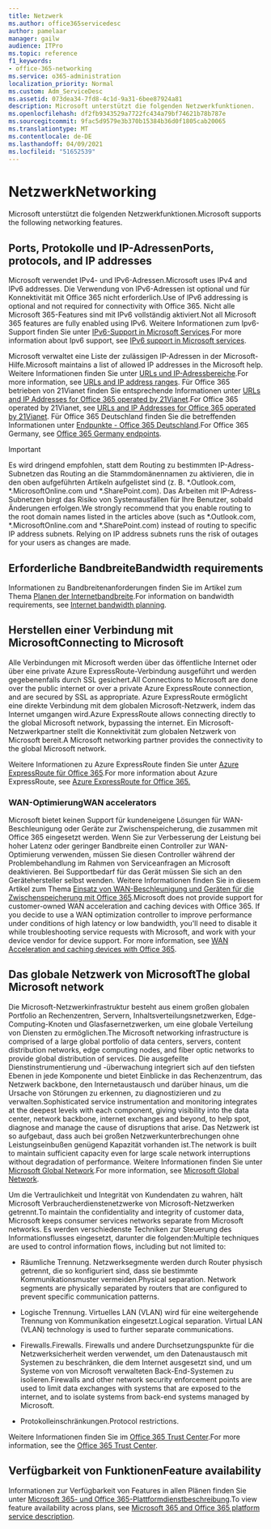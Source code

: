 ```yaml
---
title: Netzwerk
ms.author: office365servicedesc
author: pamelaar
manager: gailw
audience: ITPro
ms.topic: reference
f1_keywords:
- office-365-networking
ms.service: o365-administration
localization_priority: Normal
ms.custom: Adm_ServiceDesc
ms.assetid: 073dea34-7fd8-4c1d-9a31-6bee87924a81
description: Microsoft unterstützt die folgenden Netzwerkfunktionen.
ms.openlocfilehash: df2fb9343529a7722fc434a79bf74621b78b787e
ms.sourcegitcommit: 9fac5d9579e3b370b15384b36d0f1805cab20065
ms.translationtype: MT
ms.contentlocale: de-DE
ms.lasthandoff: 04/09/2021
ms.locfileid: "51652539"
---
```

# <a name="networking"></a><span data-ttu-id="d0417-103">Netzwerk</span><span class="sxs-lookup"><span data-stu-id="d0417-103">Networking</span></span>

<span data-ttu-id="d0417-104">Microsoft unterstützt die folgenden Netzwerkfunktionen.</span><span class="sxs-lookup"><span data-stu-id="d0417-104">Microsoft supports the following networking features.</span></span>
  
## <a name="ports-protocols-and-ip-addresses"></a><span data-ttu-id="d0417-105">Ports, Protokolle und IP-Adressen</span><span class="sxs-lookup"><span data-stu-id="d0417-105">Ports, protocols, and IP addresses</span></span>

<span data-ttu-id="d0417-106">Microsoft verwendet IPv4- und IPv6-Adressen.</span><span class="sxs-lookup"><span data-stu-id="d0417-106">Microsoft uses IPv4 and IPv6 addresses.</span></span> <span data-ttu-id="d0417-107">Die Verwendung von IPv6-Adressen ist optional und für Konnektivität mit Office 365 nicht erforderlich.</span><span class="sxs-lookup"><span data-stu-id="d0417-107">Use of IPv6 addressing is optional and not required for connectivity with Office 365.</span></span> <span data-ttu-id="d0417-108">Nicht alle Microsoft 365-Features sind mit IPv6 vollständig aktiviert.</span><span class="sxs-lookup"><span data-stu-id="d0417-108">Not all Microsoft 365 features are fully enabled using IPv6.</span></span> <span data-ttu-id="d0417-109">Weitere Informationen zum Ipv6-Support finden Sie unter [IPv6-Support in Microsoft Services](/office365/enterprise/ipv6-support).</span><span class="sxs-lookup"><span data-stu-id="d0417-109">For more information about Ipv6 support, see [IPv6 support in Microsoft services](/office365/enterprise/ipv6-support).</span></span>
  
<span data-ttu-id="d0417-110">Microsoft verwaltet eine Liste der zulässigen IP-Adressen in der Microsoft-Hilfe.</span><span class="sxs-lookup"><span data-stu-id="d0417-110">Microsoft maintains a list of allowed IP addresses in the Microsoft help.</span></span> <span data-ttu-id="d0417-111">Weitere Informationen finden Sie unter [URLs und IP-Adressbereiche](/office365/enterprise/urls-and-ip-address-ranges).</span><span class="sxs-lookup"><span data-stu-id="d0417-111">For more information, see [URLs and IP address ranges](/office365/enterprise/urls-and-ip-address-ranges).</span></span> <span data-ttu-id="d0417-112">Für Office 365 betrieben von 21Vianet finden Sie entsprechende Informationen unter [URLs and IP Addresses for Office 365 operated by 21Vianet](/office365/enterprise/managing-office-365-endpoints).</span><span class="sxs-lookup"><span data-stu-id="d0417-112">For Office 365 operated by 21Vianet, see [URLs and IP Addresses for Office 365 operated by 21Vianet](/office365/enterprise/managing-office-365-endpoints).</span></span> <span data-ttu-id="d0417-113">Für Office 365 Deutschland finden Sie die betreffenden Informationen unter [Endpunkte - Office 365 Deutschland](https://support.office.com/article/Office-365-Germany-endpoints-8a113a50-0071-4155-bb8e-eba5a8dbd4c8).</span><span class="sxs-lookup"><span data-stu-id="d0417-113">For Office 365 Germany, see [Office 365 Germany endpoints](https://support.office.com/article/Office-365-Germany-endpoints-8a113a50-0071-4155-bb8e-eba5a8dbd4c8).</span></span>
  
> [!IMPORTANT]
> <span data-ttu-id="d0417-p103">Es wird dringend empfohlen, statt dem Routing zu bestimmten IP-Adress-Subnetzen das Routing an die Stammdomänennamen zu aktivieren, die in den oben aufgeführten Artikeln aufgelistet sind (z. B. \*.Outlook.com, \*.MicrosoftOnline.com und \*.SharePoint.com). Das Arbeiten mit IP-Adress-Subnetzen birgt das Risiko von Systemausfällen für Ihre Benutzer, sobald Änderungen erfolgen.</span><span class="sxs-lookup"><span data-stu-id="d0417-p103">We strongly recommend that you enable routing to the root domain names listed in the articles above (such as \*.Outlook.com, \*.MicrosoftOnline.com and \*.SharePoint.com) instead of routing to specific IP address subnets. Relying on IP address subnets runs the risk of outages for your users as changes are made.</span></span> 
  
## <a name="bandwidth-requirements"></a><span data-ttu-id="d0417-116">Erforderliche Bandbreite</span><span class="sxs-lookup"><span data-stu-id="d0417-116">Bandwidth requirements</span></span>

<span data-ttu-id="d0417-117">Informationen zu Bandbreitenanforderungen finden Sie im Artikel zum Thema [Planen der Internetbandbreite](/office365/enterprise/network-planning-and-performance).</span><span class="sxs-lookup"><span data-stu-id="d0417-117">For information on bandwidth requirements, see [Internet bandwidth planning](/office365/enterprise/network-planning-and-performance).</span></span>
  
## <a name="connecting-to-microsoft"></a><span data-ttu-id="d0417-118">Herstellen einer Verbindung mit Microsoft</span><span class="sxs-lookup"><span data-stu-id="d0417-118">Connecting to Microsoft</span></span>

<span data-ttu-id="d0417-119">Alle Verbindungen mit Microsoft werden über das öffentliche Internet oder über eine private Azure ExpressRoute-Verbindung ausgeführt und werden gegebenenfalls durch SSL gesichert.</span><span class="sxs-lookup"><span data-stu-id="d0417-119">All Connections to Microsoft are done over the public internet or over a private Azure ExpressRoute connection, and are secured by SSL as appropriate.</span></span> <span data-ttu-id="d0417-120">Azure ExpressRoute ermöglicht eine direkte Verbindung mit dem globalen Microsoft-Netzwerk, indem das Internet umgangen wird.</span><span class="sxs-lookup"><span data-stu-id="d0417-120">Azure ExpressRoute allows connecting directly to the global Microsoft network, bypassing the internet.</span></span> <span data-ttu-id="d0417-121">Ein Microsoft-Netzwerkpartner stellt die Konnektivität zum globalen Netzwerk von Microsoft bereit.</span><span class="sxs-lookup"><span data-stu-id="d0417-121">A Microsoft networking partner provides the connectivity to the global Microsoft network.</span></span>
  
<span data-ttu-id="d0417-122">Weitere Informationen zu Azure ExpressRoute finden Sie unter [Azure ExpressRoute für Office 365](/microsoft-365/enterprise/azure-expressroute).</span><span class="sxs-lookup"><span data-stu-id="d0417-122">For more information about Azure ExpressRoute, see [Azure ExpressRoute for Office 365.](/microsoft-365/enterprise/azure-expressroute)</span></span>
  
### <a name="wan-accelerators"></a><span data-ttu-id="d0417-123">WAN-Optimierung</span><span class="sxs-lookup"><span data-stu-id="d0417-123">WAN accelerators</span></span>

<span data-ttu-id="d0417-p105">Microsoft bietet keinen Support für kundeneigene Lösungen für WAN-Beschleunigung oder Geräte zur Zwischenspeicherung, die zusammen mit Office 365 eingesetzt werden. Wenn Sie zur Verbesserung der Leistung bei hoher Latenz oder geringer Bandbreite einen Controller zur WAN-Optimierung verwenden, müssen Sie diesen Controller während der Problembehandlung im Rahmen von Serviceanfragen an Microsoft deaktivieren. Bei Supportbedarf für das Gerät müssen Sie sich an den Gerätehersteller selbst wenden. Weitere Informationen finden Sie in diesem Artikel zum Thema [Einsatz von WAN-Beschleunigung und Geräten für die Zwischenspeicherung mit Office 365](https://support.microsoft.com/help/2690045/using-third-party-network-devices-or-solutions-with-office-365).</span><span class="sxs-lookup"><span data-stu-id="d0417-p105">Microsoft does not provide support for customer-owned WAN acceleration and caching devices with Office 365. If you decide to use a WAN optimization controller to improve performance under conditions of high latency or low bandwidth, you'll need to disable it while troubleshooting service requests with Microsoft, and work with your device vendor for device support. For more information, see [WAN Acceleration and caching devices with Office 365](https://support.microsoft.com/help/2690045/using-third-party-network-devices-or-solutions-with-office-365).</span></span>
  
## <a name="the-global-microsoft-network"></a><span data-ttu-id="d0417-127">Das globale Netzwerk von Microsoft</span><span class="sxs-lookup"><span data-stu-id="d0417-127">The global Microsoft network</span></span>

<span data-ttu-id="d0417-128">Die Microsoft-Netzwerkinfrastruktur besteht aus einem großen globalen Portfolio an Rechenzentren, Servern, Inhaltsverteilungsnetzwerken, Edge-Computing-Knoten und Glasfasernetzwerken, um eine globale Verteilung von Diensten zu ermöglichen.</span><span class="sxs-lookup"><span data-stu-id="d0417-128">The Microsoft networking infrastructure is comprised of a large global portfolio of data centers, servers, content distribution networks, edge computing nodes, and fiber optic networks to provide global distribution of services.</span></span> <span data-ttu-id="d0417-129">Die ausgefeilte Dienstinstrumentierung und -überwachung integriert sich auf den tiefsten Ebenen in jede Komponente und bietet Einblicke in das Rechenzentrum, das Netzwerk backbone, den Internetaustausch und darüber hinaus, um die Ursache von Störungen zu erkennen, zu diagnostizieren und zu verwalten.</span><span class="sxs-lookup"><span data-stu-id="d0417-129">Sophisticated service instrumentation and monitoring integrates at the deepest levels with each component, giving visibility into the data center, network backbone, internet exchanges and beyond, to help spot, diagnose and manage the cause of disruptions that arise.</span></span> <span data-ttu-id="d0417-130">Das Netzwerk ist so aufgebaut, dass auch bei großen Netzwerkunterbrechungen ohne Leistungseinbußen genügend Kapazität vorhanden ist.</span><span class="sxs-lookup"><span data-stu-id="d0417-130">The network is built to maintain sufficient capacity even for large scale network interruptions without degradation of performance.</span></span> <span data-ttu-id="d0417-131">Weitere Informationen finden Sie unter [Microsoft Global Network](/azure/networking/microsoft-global-network).</span><span class="sxs-lookup"><span data-stu-id="d0417-131">For more information, see [Microsoft Global Network](/azure/networking/microsoft-global-network).</span></span> 
  
<span data-ttu-id="d0417-132">Um die Vertraulichkeit und Integrität von Kundendaten zu wahren, hält Microsoft Verbraucherdienstenetzwerke von Microsoft-Netzwerken getrennt.</span><span class="sxs-lookup"><span data-stu-id="d0417-132">To maintain the confidentiality and integrity of customer data, Microsoft keeps consumer services networks separate from Microsoft networks.</span></span> <span data-ttu-id="d0417-133">Es werden verschiedenste Techniken zur Steuerung des Informationsflusses eingesetzt, darunter die folgenden:</span><span class="sxs-lookup"><span data-stu-id="d0417-133">Multiple techniques are used to control information flows, including but not limited to:</span></span>
  
- <span data-ttu-id="d0417-p108">Räumliche Trennung. Netzwerksegmente werden durch Router physisch getrennt, die so konfiguriert sind, dass sie bestimmte Kommunikationsmuster vermeiden.</span><span class="sxs-lookup"><span data-stu-id="d0417-p108">Physical separation. Network segments are physically separated by routers that are configured to prevent specific communication patterns.</span></span>
    
- <span data-ttu-id="d0417-p109">Logische Trennung. Virtuelles LAN (VLAN) wird für eine weitergehende Trennung von Kommunikation eingesetzt.</span><span class="sxs-lookup"><span data-stu-id="d0417-p109">Logical separation. Virtual LAN (VLAN) technology is used to further separate communications.</span></span>
    
- <span data-ttu-id="d0417-138">Firewalls.</span><span class="sxs-lookup"><span data-stu-id="d0417-138">Firewalls.</span></span> <span data-ttu-id="d0417-139">Firewalls und andere Durchsetzungspunkte für die Netzwerksicherheit werden verwendet, um den Datenaustausch mit Systemen zu beschränken, die dem Internet ausgesetzt sind, und um Systeme von von Microsoft verwalteten Back-End-Systemen zu isolieren.</span><span class="sxs-lookup"><span data-stu-id="d0417-139">Firewalls and other network security enforcement points are used to limit data exchanges with systems that are exposed to the internet, and to isolate systems from back-end systems managed by Microsoft.</span></span> 
    
- <span data-ttu-id="d0417-140">Protokolleinschränkungen.</span><span class="sxs-lookup"><span data-stu-id="d0417-140">Protocol restrictions.</span></span>
    
<span data-ttu-id="d0417-141">Weitere Informationen finden Sie im [Office 365 Trust Center](https://www.microsoft.com/trust-center).</span><span class="sxs-lookup"><span data-stu-id="d0417-141">For more information, see the [Office 365 Trust Center](https://www.microsoft.com/trust-center).</span></span> 
  
## <a name="feature-availability"></a><span data-ttu-id="d0417-142">Verfügbarkeit von Funktionen</span><span class="sxs-lookup"><span data-stu-id="d0417-142">Feature availability</span></span>

<span data-ttu-id="d0417-143">Informationen zur Verfügbarkeit von Features in allen Plänen finden Sie unter [Microsoft 365- und Office 365-Plattformdienstbeschreibung](office-365-platform-service-description.md).</span><span class="sxs-lookup"><span data-stu-id="d0417-143">To view feature availability across plans, see [Microsoft 365 and Office 365 platform service description](office-365-platform-service-description.md).</span></span>
